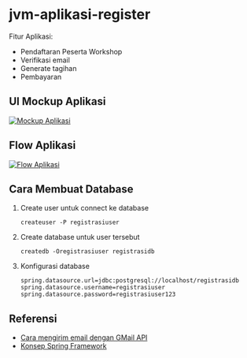 # jvm-aplikasi-register

Fitur Aplikasi:

* Pendaftaran Peserta Workshop
* Verifikasi email
* Generate tagihan
* Pembayaran

## UI Mockup Aplikasi ##

[![Mockup Aplikasi](docs/mockup-aplikasi-registrasi.jpg)]((docs/mockup-aplikasi-registrasi.jpg))

## Flow Aplikasi ##

[![Flow Aplikasi](docs/flow-aplikasi.jpg)]((docs/flow-aplikasi.jpg))


## Cara Membuat Database ##

1. Create user untuk connect ke database

    ```
    createuser -P registrasiuser
    ```

2. Create database untuk user tersebut

    ```
   createdb -Oregistrasiuser registrasidb
   ```

3. Konfigurasi database

    ```
   spring.datasource.url=jdbc:postgresql://localhost/registrasidb
   spring.datasource.username=registrasiuser
   spring.datasource.password=registrasiuser123
   ```

## Referensi ##

* [Cara mengirim email dengan GMail API](https://software.endy.muhardin.com/java/mengirim-email-gmail-api/)
* [Konsep Spring Framework](https://www.youtube.com/playlist?list=PL9oC_cq7OYbyhdZmCECQqp7OcS8J5QpAo)
